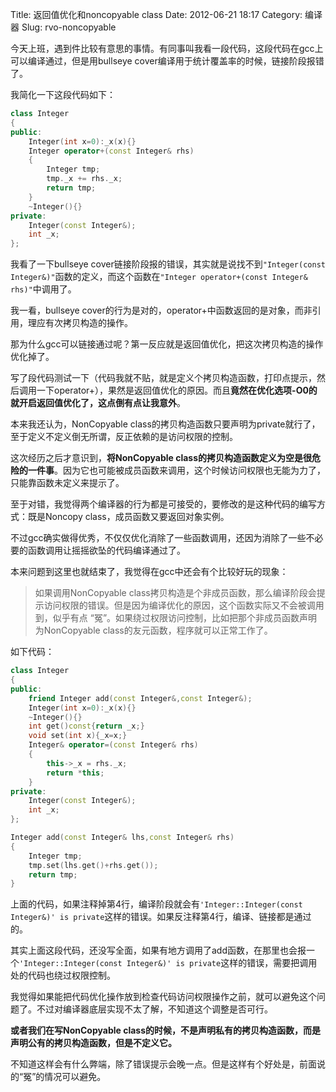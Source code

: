 Title: 返回值优化和noncopyable class
Date: 2012-06-21 18:17
Category: 编译器
Slug: rvo-noncopyable

今天上班，遇到件比较有意思的事情。有同事叫我看一段代码，这段代码在gcc上可以编译通过，但是用bullseye cover编译用于统计覆盖率的时候，链接阶段报错了。

我简化一下这段代码如下：

```cpp
class Integer
{
public:
    Integer(int x=0):_x(x){}
    Integer operator+(const Integer& rhs)
    {
        Integer tmp;
        tmp._x += rhs._x;
        return tmp;
    }
    ~Integer(){}
private:
    Integer(const Integer&);
    int _x;
};
```

我看了一下bullseye cover链接阶段报的错误，其实就是说找不到`"Integer(const Integer&)"`函数的定义，而这个函数在`"Integer operator+(const Integer& rhs)"`中调用了。

我一看，bullseye cover的行为是对的，operator+中函数返回的是对象，而非引用，理应有次拷贝构造的操作。

那为什么gcc可以链接通过呢？第一反应就是返回值优化，把这次拷贝构造的操作优化掉了。

写了段代码测试一下（代码我就不贴，就是定义个拷贝构造函数，打印点提示，然后调用一下operator+），果然是返回值优化的原因。而且**竟然在优化选项-O0的就开启返回值优化了，这点倒有点让我意外**。

本来我还认为，NonCopyable class的拷贝构造函数只要声明为private就行了，至于定义不定义倒无所谓，反正依赖的是访问权限的控制。

这次经历之后才意识到，**将NonCopyable class的拷贝构造函数定义为空是很危险的一件事**。因为它也可能被成员函数来调用，这个时候访问权限也无能为力了，只能靠函数未定义来提示了。

至于对错，我觉得两个编译器的行为都是可接受的，要修改的是这种代码的编写方式：既是Noncopy class，成员函数又要返回对象实例。

不过gcc确实做得优秀，不仅仅优化消除了一些函数调用，还因为消除了一些不必要的函数调用让摇摇欲坠的代码编译通过了。

本来问题到这里也就结束了，我觉得在gcc中还会有个比较好玩的现象：

> 如果调用NonCopyable class拷贝构造是个非成员函数，那么编译阶段会提示访问权限的错误。但是因为编译优化的原因，这个函数实际又不会被调用到，似乎有点
> “冤”。如果绕过权限访问控制，比如把那个非成员函数声明为NonCopyable class的友元函数，程序就可以正常工作了。

如下代码：

```cpp
class Integer
{
public:
    friend Integer add(const Integer&,const Integer&);
    Integer(int x=0):_x(x){}
    ~Integer(){}
    int get()const{return _x;}
    void set(int x){_x=x;}
    Integer& operator=(const Integer& rhs)
    {
        this->_x = rhs._x;
        return *this;
    }
private:
    Integer(const Integer&);
    int _x;
};

Integer add(const Integer& lhs,const Integer& rhs)
{
    Integer tmp;
    tmp.set(lhs.get()+rhs.get());
    return tmp;
}
```

上面的代码，如果注释掉第4行，编译阶段就会有`'Integer::Integer(const Integer&)' is private`这样的错误。如果反注释第4行，编译、链接都是通过的。

其实上面这段代码，还没写全面，如果有地方调用了add函数，在那里也会报一个`'Integer::Integer(const Integer&)' is private`这样的错误，需要把调用处的代码也绕过权限控制。

我觉得如果能把代码优化操作放到检查代码访问权限操作之前，就可以避免这个问题了。不过对编译器底层实现不太了解，不知道这个调整是否可行。

**或者我们在写NonCopyable class的时候，不是声明私有的拷贝构造函数，而是声明公有的拷贝构造函数，但是不定义它。**

不知道这样会有什么弊端，除了错误提示会晚一点。但是这样有个好处是，前面说的“冤”的情况可以避免。

